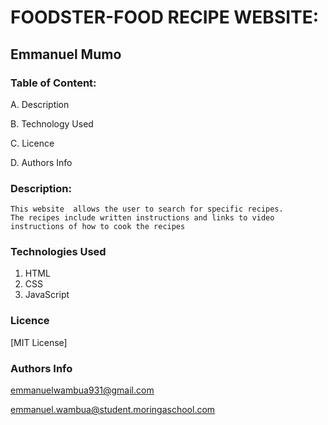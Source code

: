 # FOODSTER-FOOD RECIPE WEBSITE:

## Emmanuel Mumo


### Table of Content:

A. Description

B. Technology Used

C. Licence

D. Authors Info


### Description:

    This website  allows the user to search for specific recipes.
    The recipes include written instructions and links to video instructions of how to cook the recipes
    


### Technologies Used
1. HTML
2. CSS
3. JavaScript




### Licence

[MIT License]


### Authors Info

emmanuelwambua931@gmail.com

emmanuel.wambua@student.moringaschool.com
